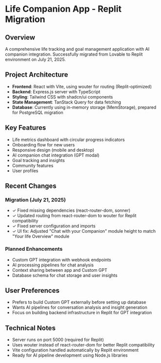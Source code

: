 # Life Companion App - Replit Migration

## Overview
A comprehensive life tracking and goal management application with AI companion integration. Successfully migrated from Lovable to Replit environment on July 21, 2025.

## Project Architecture
- **Frontend**: React with Vite, using wouter for routing (Replit-optimized)
- **Backend**: Express.js server with TypeScript
- **Styling**: Tailwind CSS with shadcn/ui components
- **State Management**: TanStack Query for data fetching
- **Database**: Currently using in-memory storage (MemStorage), prepared for PostgreSQL migration

## Key Features
- Life metrics dashboard with circular progress indicators
- Onboarding flow for new users
- Responsive design (mobile and desktop)
- AI companion chat integration (GPT modal)
- Goal tracking and insights
- Community features
- User profiles

## Recent Changes

### Migration (July 21, 2025)
- ✓ Fixed missing dependencies (react-router-dom, sonner)
- ✓ Updated routing from react-router-dom to wouter for Replit compatibility
- ✓ Fixed server configuration and imports
- ✓ UI fix: Adjusted "Chat with your Companion" module height to match "Your life Overview" module

### Planned Enhancements
- Custom GPT integration with webhook endpoints
- AI processing pipelines for chat analysis
- Context sharing between app and Custom GPT
- Database schema for chat storage and user insights

## User Preferences
- Prefers to build Custom GPT externally before setting up database
- Wants AI pipelines for conversation analysis and insight generation
- Focus on building backend infrastructure in Replit for GPT integration

## Technical Notes
- Server runs on port 5000 (required for Replit)
- Uses wouter instead of react-router-dom for better Replit compatibility
- Vite configuration handled automatically by Replit environment
- Ready for AI pipeline development using Node.js libraries